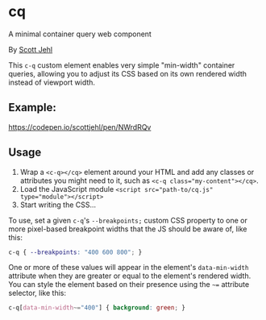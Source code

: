 # cq
A minimal container query web component

<p>By <a href="https://scottjehl.com">Scott Jehl</a></p>

This `c-q` custom element enables very simple "min-width" container queries, allowing you to adjust its CSS based on its own rendered width instead of viewport width.

## Example:
https://codepen.io/scottjehl/pen/NWrdRQv

## Usage

1. Wrap a `<c-q></cq>` element around your HTML and add any classes or attributes you might need to it, such as `<c-q class="my-content"></cq>`. 
2. Load the JavaScript module `<script src="path-to/cq.js" type="module"></script>`
3. Start writing the CSS...

To use, set a given `c-q`'s `--breakpoints;` custom CSS property to one or more pixel-based breakpoint widths that the JS should be aware of, like this:

```css
c-q { --breakpoints: "400 600 800"; }
```

One or more of these values will appear in the element's `data-min-width` attribute when they are greater or equal to the element's rendered width. You can style the element based on their presence using the `~=` attribute selector, like this:

```css
c-q[data-min-width~="400"] { background: green; }
```



